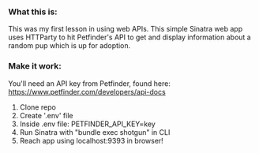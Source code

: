 ### What this is:
This was my first lesson in using web APIs. This simple Sinatra web app uses HTTParty to hit Petfinder's API to get and display information about a random pup which is up for adoption.

### Make it work:
You'll need an API key from Petfinder, found here: https://www.petfinder.com/developers/api-docs

1. Clone repo
2. Create '.env' file
3. Inside .env file: PETFINDER_API_KEY=key
4. Run Sinatra with "bundle exec shotgun" in CLI
5. Reach app using localhost:9393 in browser!
